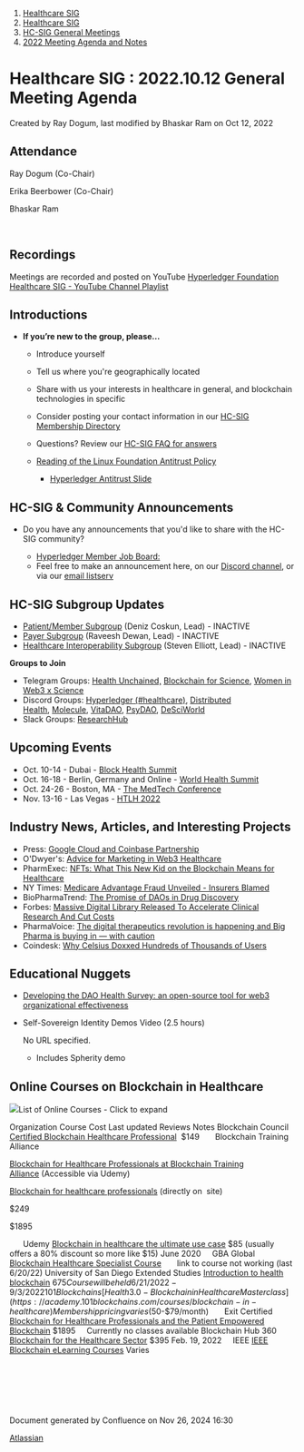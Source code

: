 1. [Healthcare SIG](index.html)
2. [Healthcare SIG](Healthcare-SIG_20545573.html)
3. [HC-SIG General Meetings](HC-SIG-General-Meetings_20545763.html)
4. [2022 Meeting Agenda and Notes](2022-Meeting-Agenda-and-Notes_20545742.html)

# Healthcare SIG : 2022.10.12 General Meeting Agenda

Created by Ray Dogum, last modified by Bhaskar Ram on Oct 12, 2022

## **Attendance**

Ray Dogum (Co-Chair)

Erika Beerbower (Co-Chair)

Bhaskar Ram

 

## **Recordings**

Meetings are recorded and posted on YouTube [Hyperledger Foundation Healthcare SIG - YouTube Channel Playlist](https://www.youtube.com/playlist?list=PL0MZ85B_96CHQN9cscCdW-LZwp5GAoPrH)

## **Introductions**

- **If you’re new to the group, please…**
  
  - Introduce yourself
  - Tell us where you're geographically located
  - Share with us your interests in healthcare in general, and blockchain technologies in specific
  - Consider posting your contact information in our [HC-SIG Membership Directory](display/HCSIG/Membership+Directory)
  - Questions? Review our [HC-SIG FAQ for answers](display/HCSIG/HC-SIG+FAQ)
  - [Reading of the Linux Foundation Antitrust Policy](https://www.linuxfoundation.org/antitrust-policy "https://www.linuxfoundation.org/antitrust-policy")
    
    - [Hyperledger Antitrust Slide](https://tinyurl.com/HL-antitrust-slide "https://tinyurl.com/HL-antitrust-slide")

## **HC-SIG &amp; Community Announcements**

- Do you have any announcements that you'd like to share with the HC-SIG community?
  
  - [Hyperledger Member Job Board:](https://www.hyperledger.org/about/jobs?utm_campaign=Hyperledger%20Monthly%20Newsletter%20&utm_medium=email&_hsmi=154551725&_hsenc=p2ANqtz-8uA1nQ5dbP40dPnt0wVlGw5AfdhtMgOhL06CyTts5ZBMpP04VWNOS4XMAgZ-fE4NScauC20wnL5ym-BAd6iiBjGZ_Tvw&utm_content=154551725&utm_source=hs_email)
  - Feel free to make an announcement here, on our [Discord channel](https://discord.gg/hyperledger), or via our [email listserv](https://lists.hyperledger.org/g/healthcare-sig)

## **HC-SIG Subgroup Updates**

- [Patient/Member Subgroup](display/HCSIG/HC-SIG+-+Patient+Subgroup) (Deniz Coskun, Lead) - INACTIVE
- [Payer Subgroup](display/HCSIG/HC-SIG+-+Payer+Subgroup) (Raveesh Dewan, Lead) - INACTIVE
- [Healthcare Interoperability Subgroup](display/HCSIG/HC-SIG+-+Healthcare+Interoperability+Subgroup) (Steven Elliott, Lead) - INACTIVE

**Groups to Join**

- Telegram Groups: [Health Unchained,](https://t.me/healthunchained) [Blockchain for Science](https://t.me/BlockchainForScience), [Women in Web3 x Science](https://t.me/+Y6OzEBEnSaVkMTM8)
- Discord Groups: [Hyperledger (#healthcare)](https://discord.gg/hyperledger), [Distributed Health](https://discord.gg/WBeYqBJZ), [Molecule](https://discord.com/invite/uAGW7K4hQU), [VitaDAO](https://discord.com/invite/3S3ftnmZYD), [PsyDAO](https://discord.com/invite/z6Hscwh5Ge), [DeSciWorld](https://discord.com/invite/jnEUqVH8xv)
- Slack Groups: [ResearchHub](https://researchhub-community.slack.com/join/shared_invite/zt-oytw02om-w1cQc2Kcjs7vg3tZHqt9Ww#/shared-invite/email)

## **Upcoming Events**

- Oct. 10-14 - Dubai - [Block Health Summit](https://blockhealthsummit.org/)
- Oct. 16-18 - Berlin, Germany and Online - [World Health Summit](https://www.worldhealthsummit.org/)
- Oct. 24-26 - Boston, MA - [The MedTech Conference](https://themedtechconference.com/)
- Nov. 13-16 - Las Vegas - [HTLH 2022](https://www.hlth.com/2022-dates)

## **Industry News, Articles, and Interesting Projects**

- Press: [Google Cloud and Coinbase Partnership](https://www.prnewswire.com/news-releases/google-cloud-and-coinbase-launch-new-strategic-partnership-to-drive-web3-innovation-301645592.html)
- O'Dwyer's: [Advice for Marketing in Web3 Healthcare](https://www.odwyerpr.com/story/public/18579/2022-10-05/navigating-healthcares-next-frontier.html)
- PharmExec: [NFTs: What This New Kid on the Blockchain Means for Healthcare](https://www.pharmexec.com/view/nfts-what-this-new-kid-on-the-blockchain-means-for-healthcare)
- NY Times: [Medicare Advantage Fraud Unveiled - Insurers Blamed](https://www.nytimes.com/2022/10/08/upshot/medicare-advantage-fraud-allegations.html)
- BioPharmaTrend: [The Promise of DAOs in Drug Discovery](https://www.biopharmatrend.com/post/606-the-promise-of-daos-in-drug-discovery/)
- Forbes: [Massive Digital Library Released To Accelerate Clinical Research And Cut Costs](https://www.forbes.com/sites/greglicholai/2022/10/04/massive-digital-library-released-to-accelerate-clinical-research-and-cut-costs/?sh=360390d07a50)
- PharmaVoice: [The digital therapeutics revolution is happening and Big Pharma is buying in — with caution](https://www.pharmavoice.com/news/digital-therapeutics-revolution-big-pharma-limitations/633622/)
- Coindesk: [Why Celsius Doxxed Hundreds of Thousands of Users](https://www.coindesk.com/layer2/2022/10/10/why-celsius-doxxed-hundreds-of-thousands-of-users/)

## **Educational Nuggets**

- [Developing the DAO Health Survey: an open-source tool for web3 organizational effectiveness](https://talentdao.mirror.xyz/1rT8KGt6wHzC03UQphG-upuW8HqRX6bP9YfFTtijl0Y)
- Self-Sovereign Identity Demos Video (2.5 hours) 
  
  No URL specified.
  
  - Includes Spherity demo

## **Online Courses on Blockchain in Healthcare**

![](images/icons/grey_arrow_down.png)List of Online Courses - Click to expand

 Organization Course Cost Last updated Reviews Notes Blockchain Council [Certified Blockchain Healthcare Professional](https://www.blockchain-council.org/certifications/certified-blockchain-healthcare-professional/)  $149       Blockchain Training Alliance

[Blockchain for Healthcare Professionals at Blockchain Training Alliance](https://coursalytics.com/courses/blockchain-for-healthcare-professionals-blockchain-training-alliance) (Accessible via Udemy)

[Blockchain for healthcare professionals](https://blockchaintrainingalliance.com/products/blockchain-for-healthcare-professionals) (directly on  site)

$249

$1895

      Udemy [Blockchain in healthcare the ultimate use case](https://www.udemy.com/course/blockchain-in-healthcare-the-ultimate-use-case/) $85 (usually offers a 80% discount so more like $15) June 2020     GBA Global [Blockchain Healthcare Specialist Course](https://gbaglobal.org/docs/blockchain-healthcare-specialist-course/)       link to course not working (last 6/20/22) University of San Diego Extended Studies [Introduction to health blockchain](https://extendedstudies.ucsd.edu/courses-and-programs/introduction-to-health-blockchain) $675     Course will be held 6/21/2022 - 9/3/2022 101Blockchains [Health 3.0 - Blockchain in Healthcare Masterclass](https://academy.101blockchains.com/courses/blockchain-in-healthcare) Membership pricing varies ($50-$79/month)       Exit Certified [Blockchain for Healthcare Professionals and the Patient Empowered Blockchain](https://www.exitcertified.com/it-training/blockchain/blockchain-for-healthcare-professionals-59095-detail.html) $1895     Currently no classes available Blockchain Hub 360 [Blockchain for the Healthcare Sector](https://blockchainhub360.com/courses/blockchain-and-the-healthcare-sector-course/) $395 Feb. 19, 2022     IEEE [IEEE Blockchain eLearning Courses](https://blockchain.ieee.org/education/elearning) Varies      

 

 

 

Document generated by Confluence on Nov 26, 2024 16:30

[Atlassian](http://www.atlassian.com/)
